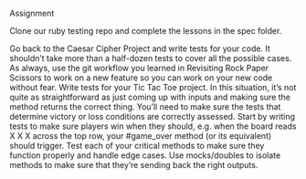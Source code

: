 Assignment

Clone our ruby testing repo and complete the lessons in the spec folder.

Go back to the Caesar Cipher Project and write tests for your code. It shouldn’t take more than a half-dozen tests to cover all the possible cases. As always, use the git workflow you learned in Revisiting Rock Paper Scissors to work on a new feature so you can work on your new code without fear.
Write tests for your Tic Tac Toe project. In this situation, it’s not quite as straightforward as just coming up with inputs and making sure the method returns the correct thing. You’ll need to make sure the tests that determine victory or loss conditions are correctly assessed.
Start by writing tests to make sure players win when they should, e.g. when the board reads X X X across the top row, your #game_over method (or its equivalent) should trigger.
Test each of your critical methods to make sure they function properly and handle edge cases.
Use mocks/doubles to isolate methods to make sure that they’re sending back the right outputs.